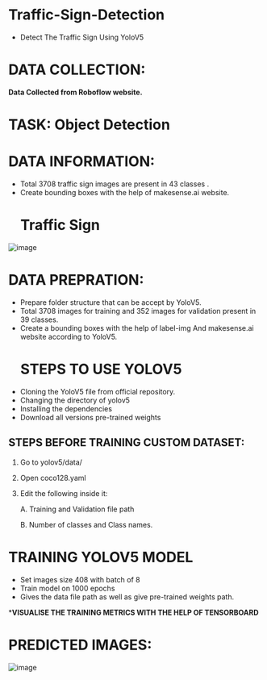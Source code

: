 # Traffic-Sign-Detection
* Detect The Traffic Sign Using YoloV5

# DATA COLLECTION:
**Data Collected from Roboflow website.**

# TASK: Object Detection

# DATA INFORMATION:
* Total 3708 traffic sign images are present in 43 classes .
* Create bounding boxes with the help of makesense.ai website.
  # Traffic Sign
  
![image](https://github.com/Tanwar-12/Traffic-Sign-Detection-/assets/110081008/f4f4be99-cad2-4ac9-aa77-8d8082d90900)
# DATA PREPRATION:
*	Prepare folder structure that can be accept by YoloV5.
* Total 3708 images for training and 352 images for validation present in 39 classes.
* Create a bounding boxes with the help of label-img And makesense.ai website according to YoloV5.
  # STEPS TO USE YOLOV5
* Cloning the YoloV5 file from official repository.
* Changing the directory of yolov5
* Installing the dependencies
* Download all versions pre-trained weights

## STEPS BEFORE TRAINING CUSTOM DATASET:
1. Go to yolov5/data/
2. Open coco128.yaml
3. Edit the following inside it:


     A. Training and Validation file path

     B. Number of classes and Class names.

# TRAINING YOLOV5 MODEL
* Set images size 408 with batch of 8
* Train model on 1000 epochs 
* Gives the data file path as well as give pre-trained weights path.

***VISUALISE THE TRAINING METRICS WITH THE HELP OF TENSORBOARD**
# PREDICTED IMAGES: 
![image](https://github.com/Tanwar-12/Traffic-Sign-Detection-/assets/110081008/377ad1ec-b2f2-44ff-9e27-e876ea0dbac3)




